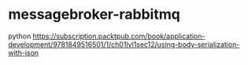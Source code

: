 # messagebroker-rabbitmq
python https://subscription.packtpub.com/book/application-development/9781849516501/1/ch01lvl1sec12/using-body-serialization-with-json

